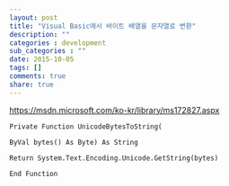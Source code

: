 ```yaml
---
layout: post
title: "Visual Basic에서 바이트 배열을 문자열로 변환"
description: ""
categories : development
sub_categories : ""
date: 2015-10-05
tags: []
comments: true
share: true
---
```


https://msdn.microsoft.com/ko-kr/library/ms172827.aspx  
  
    
    Private Function UnicodeBytesToString(
    
    ByVal bytes() As Byte) As String
    
    Return System.Text.Encoding.Unicode.GetString(bytes)
    
    End Function


  


